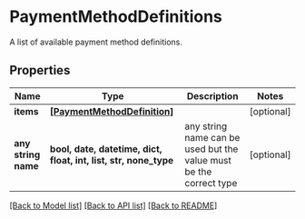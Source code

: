 # PaymentMethodDefinitions

A list of available payment method definitions.

## Properties
Name | Type | Description | Notes
------------ | ------------- | ------------- | -------------
**items** | [**[PaymentMethodDefinition]**](PaymentMethodDefinition.md) |  | [optional] 
**any string name** | **bool, date, datetime, dict, float, int, list, str, none_type** | any string name can be used but the value must be the correct type | [optional]

[[Back to Model list]](../README.md#documentation-for-models) [[Back to API list]](../README.md#documentation-for-api-endpoints) [[Back to README]](../README.md)


